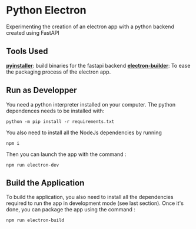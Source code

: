# Python Electron

Experimenting the creation of an electron app with a python backend created using FastAPI

## Tools Used

[**pyinstaller**](https://pyinstaller.org/en/stable/): build binaries for the fastapi backend
[**electron-builder**](https://www.electron.build/index.html): To ease the packaging process of the electron app.

## Run as Developper

You need a python interpreter installed on your computer. The python dependences needs to be installed with:

```
python -m pip install -r requirements.txt
```


You also need to install all the NodeJs dependencies by running

```
npm i 
```

Then you can launch the app with the command :

```
npm run electron-dev
```

## Build the Application

To build the application, you also need to install all the dependencies required to run the app in development mode (see last section).
Once it's done, you can package the app using the command :

```
npm run electron-build
```